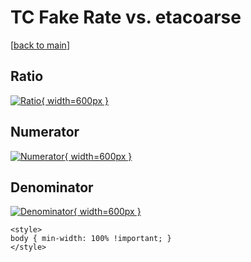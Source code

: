 # TC Fake Rate vs. etacoarse

[[back to main](./)]



## Ratio

[![Ratio](../mtv/var/TC_fakerate_etacoarse.png){ width=600px }](../mtv/var/TC_fakerate_etacoarse.pdf)

## Numerator

[![Numerator](../mtv/num/TC_fakerate_etacoarse_num.png){ width=600px }](../mtv/num/TC_fakerate_etacoarse_num.pdf)

## Denominator

[![Denominator](../mtv/den/TC_fakerate_etacoarse_den.png){ width=600px }](../mtv/den/TC_fakerate_etacoarse_den.pdf)


``` {=html}
<style>
body { min-width: 100% !important; }
</style>
```
